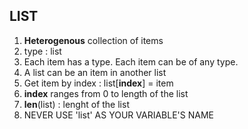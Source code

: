 ## LIST

1. **Heterogenous** collection of items
2. type : list
3. Each item has a type. Each item can be of any type.
4. A list can be an item in another list
5. Get item by index : list[**index**] = item
6. **index** ranges from 0 to length of the list
7. **len**(list) : lenght of the list
8. NEVER USE 'list' AS YOUR VARIABLE'S NAME

